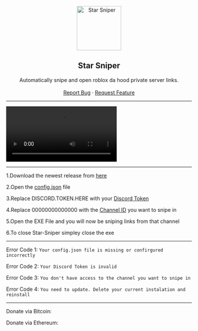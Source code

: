 <div align="center">
  <a href="https://github.com/up2rival/Star-Sniper">
    <img src="https://tr.rbxcdn.com/fa6eea0705c6ab9727756793684d581b/420/420/Image/Png" alt="Star Sniper" width="120" height="120">
  </a>
  <h2 align="center">Star Sniper</h3>
  <p align="center">
    Automatically snipe and open roblox da hood private server links.
    <br />
    <br />
    <a href="https://github.com/up2rival/Star-Sniper/issues">Report Bug</a>
    ·
    <a href="https://github.com/up2rival/Star-Sniper/issues">Request Feature</a>
  </p>
</div>

----------------------------------

<video src="https://streamable.com/6iml4x" controls="controls" style="max-width: 730px;"></video>

----------------------------------

1.Download the newest release from [here](https://github.com/up2rival/star-sniper/releases/)

2.Open the [config.json](https://github.com/up2rival/star-sniper/blob/main/config.json) file

3.Replace DISCORD.TOKEN.HERE with your [Discord Token](https://www.youtube.com/watch?v=YEgFvgg7ZPI)

4.Replace 00000000000000 with the [Channel ID](https://www.youtube.com/watch?v=YjiQ7CajAgg) you want to snipe in

5.Open the EXE File and you will now be sniping links from that channel

6.To close Star-Sniper simpley close the exe

----------------------------------

Error Code 1: `Your config.json file is missing or confirgured incorrectly`

Error Code 2: `Your Discord Token is invalid`

Error Code 3: `You don't have access to the channel you want to snipe in`

Error Code 4: `You need to update. Delete your current instalation and reinstall`

----------------------------------

Donate via Bitcoin: 

Donate via Ethereum: 

